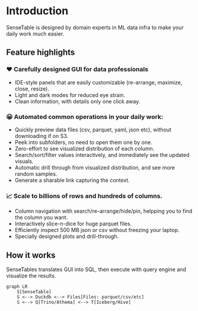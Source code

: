 # Introduction

SenseTable is designed by domain experts in ML data infra to make your daily work much easier.

## Feature highlights

<ThemedImage src="/images/table/overview.jpg" />

### ❤️ Carefully designed GUI for data professionals
   * IDE-style panels that are easily customizable (re-arrange, maximize, close, resize).
   * Light and dark modes for reduced eye strain.
   * Clean information, with details only one click away.

### 😀 Automated common operations in your daily work:
  * Quickly preview data files (csv, parquet, yaml, json etc), without downloading if on S3.
  * Peek into subfolders, no need to open them one by one.
  * Zero-effort to see visualized distribution of each column.
  * Search/sort/filter values interactively, and immediately see the updated visuals.
  * Automatic drill through from visualized distribution, and see more random samples.
  * Generate a sharable link capturing the context.


### 📈 Scale to billions of rows and hundreds of columns.
  * Column navigation with search/re-arrange/hide/pin, helpping you to find the column you want.
  * Interactively slice-n-dice for huge parquet files.
  * Efficiently inspect 500 MB json or csv without freezing your laptop.
  * Specially designed plots and drill-through.

## How it works

SenseTables translates GUI into SQL, then execute with query engine and visualize the results.

```mermaid
graph LR
    S[SenseTable]
    S <--> Duckdb <--> Files[Files: parquet/csv/etc]
    S <--> Q[Trino/Athema] <--> T[Iceberg/Hive]
```
